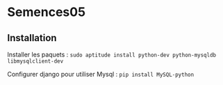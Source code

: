 # Semences05

## Installation

Installer les paquets :
`sudo aptitude install python-dev python-mysqldb libmysqlclient-dev`

Configurer django pour utiliser Mysql :
`pip install MySQL-python`